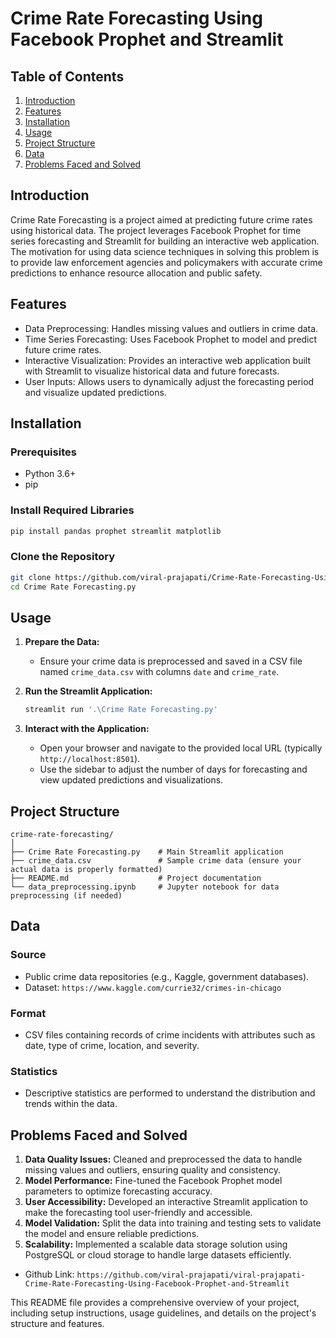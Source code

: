 # Crime Rate Forecasting Using Facebook Prophet and Streamlit

## Table of Contents
1. [Introduction](#introduction)
2. [Features](#features)
3. [Installation](#installation)
4. [Usage](#usage)
5. [Project Structure](#project-structure)
6. [Data](#data)
7. [Problems Faced and Solved](#problems-faced-and-solved)

## Introduction
Crime Rate Forecasting is a project aimed at predicting future crime rates using historical data. The project leverages Facebook Prophet for time series forecasting and Streamlit for building an interactive web application. The motivation for using data science techniques in solving this problem is to provide law enforcement agencies and policymakers with accurate crime predictions to enhance resource allocation and public safety.

## Features
- Data Preprocessing: Handles missing values and outliers in crime data.
- Time Series Forecasting: Uses Facebook Prophet to model and predict future crime rates.
- Interactive Visualization: Provides an interactive web application built with Streamlit to visualize historical data and future forecasts.
- User Inputs: Allows users to dynamically adjust the forecasting period and visualize updated predictions.

## Installation
### Prerequisites
- Python 3.6+
- pip

### Install Required Libraries
```sh
pip install pandas prophet streamlit matplotlib
```

### Clone the Repository
```sh
git clone https://github.com/viral-prajapati/Crime-Rate-Forecasting-Using-Facebook-Prophet-and-Streamlit.git
cd Crime Rate Forecasting.py
```

## Usage
1. **Prepare the Data:**
   - Ensure your crime data is preprocessed and saved in a CSV file named `crime_data.csv` with columns `date` and `crime_rate`.

2. **Run the Streamlit Application:**
   ```sh
   streamlit run '.\Crime Rate Forecasting.py'
   ```
3. **Interact with the Application:**
   - Open your browser and navigate to the provided local URL (typically `http://localhost:8501`).
   - Use the sidebar to adjust the number of days for forecasting and view updated predictions and visualizations.

## Project Structure
```
crime-rate-forecasting/
│
├── Crime Rate Forecasting.py    # Main Streamlit application
├── crime_data.csv               # Sample crime data (ensure your actual data is properly formatted)
├── README.md                    # Project documentation
└── data_preprocessing.ipynb     # Jupyter notebook for data preprocessing (if needed)
```

## Data
### Source
- Public crime data repositories (e.g., Kaggle, government databases).
- Dataset: `https://www.kaggle.com/currie32/crimes-in-chicago`

### Format
- CSV files containing records of crime incidents with attributes such as date, type of crime, location, and severity.

### Statistics
- Descriptive statistics are performed to understand the distribution and trends within the data.

## Problems Faced and Solved
1. **Data Quality Issues:** Cleaned and preprocessed the data to handle missing values and outliers, ensuring quality and consistency.
2. **Model Performance:** Fine-tuned the Facebook Prophet model parameters to optimize forecasting accuracy.
3. **User Accessibility:** Developed an interactive Streamlit application to make the forecasting tool user-friendly and accessible.
4. **Model Validation:** Split the data into training and testing sets to validate the model and ensure reliable predictions.
5. **Scalability:** Implemented a scalable data storage solution using PostgreSQL or cloud storage to handle large datasets efficiently.

- Github Link: `https://github.com/viral-prajapati/viral-prajapati-Crime-Rate-Forecasting-Using-Facebook-Prophet-and-Streamlit`

This README file provides a comprehensive overview of your project, including setup instructions, usage guidelines, and details on the project's structure and features.